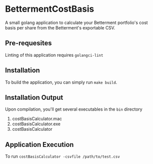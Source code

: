 # BettermentCostBasis
A small golang application to calculate your Betterment portfolio's cost basis per share from the Betterment's exportable CSV.

## Pre-requesites

Linting of this application requires `golangci-lint` 

## Installation

To build the application, you can simply run `make build`.

## Installation Output

Upon compilation, you'll get several executables in the `bin` directory
1. costBasisCalculator.mac
2. costBasisCalculator.exe
3. costBasisCalculator 

## Application Execution

To run `costBasisCalculator -csvfile /path/to/test.csv`
